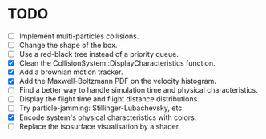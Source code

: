 # TODO

- [ ] Implement multi-particles collisions.
- [ ] Change the shape of the box.
- [ ] Use a red-black tree instead of a priority queue.
- [x] Clean the CollisionSystem::DisplayCharacteristics function.
- [x] Add a brownian motion tracker.
- [x] Add the Maxwell-Boltzmann PDF on the velocity histogram.
- [ ] Find a better way to handle simulation time and physical characteristics.
- [ ] Display the flight time and flight distance distributions.
- [ ] Try particle-jamming: Stillinger-Lubachevsky, etc.
- [x] Encode system's physical characteristics with colors.
- [ ] Replace the isosurface visualisation by a shader.
